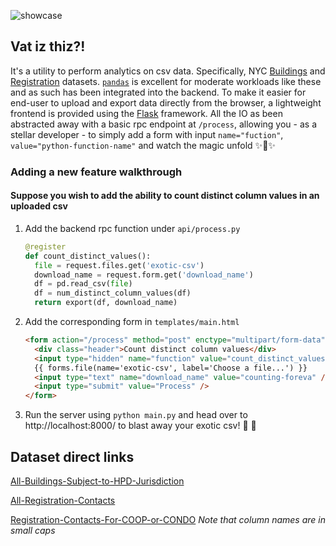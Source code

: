 ![showcase](https://user-images.githubusercontent.com/23444983/184568495-cbcf35ef-32ce-4851-8674-c837ae863b55.png)

## Vat iz thiz?!

It's a utility to perform analytics on csv data. Specifically, NYC [Buildings](https://data.cityofnewyork.us/Housing-Development/Buildings-Subject-to-HPD-Jurisdiction/kj4p-ruqc/data) and [Registration](https://data.cityofnewyork.us/Housing-Development/Registration-Contacts/feu5-w2e2/data) datasets. [`pandas`](https://pandas.pydata.org/) is excellent for moderate workloads like these and as such has been integrated into the backend. To make it easier for end-user to upload and export data directly from the browser, a lightweight frontend is provided using the [Flask](https://flask.palletsprojects.com/en/2.2.x/) framework. All the IO as been abstracted away with a basic rpc endpoint at `/process`, allowing you - as a stellar developer - to simply add a form with input `name="fuction"`, `value="python-function-name"` and watch the magic unfold ✨🧝✨

### Adding a new feature walkthrough

#### Suppose you wish to add the ability to count distinct column values in an uploaded csv

1. Add the backend rpc function under `api/process.py`
   ```python
   @register
   def count_distinct_values():
     file = request.files.get('exotic-csv')
     download_name = request.form.get('download_name')
     df = pd.read_csv(file)
     df = num_distinct_column_values(df)
     return export(df, download_name)
   ```
2. Add the corresponding form in `templates/main.html`
   ```html
   <form action="/process" method="post" enctype="multipart/form-data">
     <div class="header">Count distinct column values</div>
     <input type="hidden" name="function" value="count_distinct_values" />
     {{ forms.file(name='exotic-csv', label='Choose a file...') }}
     <input type="text" name="download_name" value="counting-foreva" />
     <input type="submit" value="Process" />
   </form>
   ```

3. Run the server using `python main.py` and head over to http://localhost:8000/ to blast away your exotic csv! 🚀 🥙

## Dataset direct links
[All-Buildings-Subject-to-HPD-Jurisdiction](https://data.cityofnewyork.us/api/views/kj4p-ruqc/rows.csv?accessType=DOWNLOAD)

[All-Registration-Contacts](https://data.cityofnewyork.us/api/views/feu5-w2e2/rows.csv?accessType=DOWNLOAD)

[Registration-Contacts-For-COOP-or-CONDO](https://data.cityofnewyork.us/api/id/feu5-w2e2.csv?$query=select%20*%20where%20(upper(%60contactdescription%60)%20=%20upper('CO-OP')%20or%20upper(%60contactdescription%60)%20=%20upper('CONDO'))%20limit%201000000)  
*Note that column names are in small caps*
